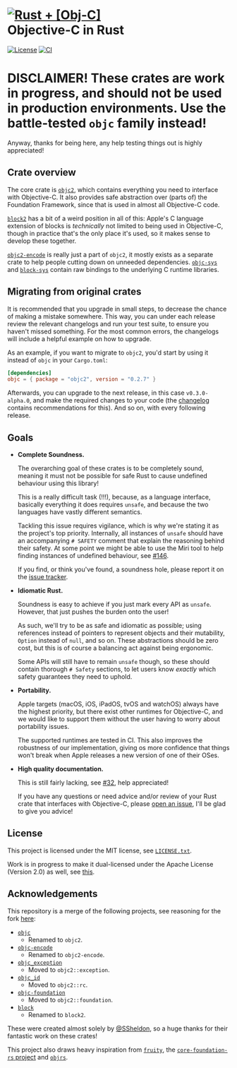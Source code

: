# [![Rust + \[Obj-C\]](assets/logo-small.png)](https://github.com/madsmtm/objc2) <br> Objective-C in Rust

[![License](https://badgen.net/badge/license/MIT/blue)](./LICENSE.txt)
[![CI](https://github.com/madsmtm/objc2/actions/workflows/ci.yml/badge.svg)](https://github.com/madsmtm/objc2/actions/workflows/ci.yml)

# DISCLAIMER! These crates are work in progress, and should not be used in production environments. Use the battle-tested `objc` family instead!

Anyway, thanks for being here, any help testing things out is highly
appreciated!


## Crate overview

The core crate is [`objc2`], which contains everything you need to interface
with Objective-C. It also provides safe abstraction over (parts of) the
Foundation Framework, since that is used in almost all Objective-C code.

[`block2`] has a bit of a weird position in all of this: Apple's C language
extension of blocks is _technically_ not limited to being used in Objective-C,
though in practice that's the only place it's used, so it makes sense to
develop these together.

[`objc2-encode`] is really just a part of `objc2`, it mostly exists as a
separate crate to help people cutting down on unneeded dependencies.
[`objc-sys`] and [`block-sys`] contain raw bindings to the underlying C
runtime libraries.

[`objc2`]: ./crates/objc2
[`block2`]: ./crates/block2
[`objc2-encode`]: ./crates/objc2-encode
[`objc-sys`]: ./crates/objc-sys
[`block-sys`]: ./crates/block-sys


## Migrating from original crates

It is recommended that you upgrade in small steps, to decrease the chance of
making a mistake somewhere. This way, you can under each release review the
relevant changelogs and run your test suite, to ensure you haven't missed
something. For the most common errors, the changelogs will include a helpful
example on how to upgrade.

As an example, if you want to migrate to `objc2`, you'd start by using it
instead of `objc` in your `Cargo.toml`:
```toml
[dependencies]
objc = { package = "objc2", version = "0.2.7" }
```

Afterwards, you can upgrade to the next release, in this case
`v0.3.0-alpha.0`, and make the required changes to your code (the
[changelog](crates/objc2/CHANGELOG.md) contains recommendations for this). And so on,
with every following release.


## Goals

- **Complete Soundness.**

  The overarching goal of these crates is to be completely sound, meaning it
  must not be possible for safe Rust to cause undefined behaviour using this
  library!

  This is a really difficult task (!!!), because, as a language interface,
  basically everything it does requires `unsafe`, and because the two
  languages have vastly different semantics.

  Tackling this issue requires vigilance, which is why we're stating it as the
  project's top priority. Internally, all instances of `unsafe` should have an
  accompanying `# SAFETY` comment that explain the reasoning behind their
  safety. At some point we might be able to use the Miri tool to help finding
  instances of undefined behaviour, see [#146].

  If you find, or think you've found, a soundness hole, please report it on
  the [issue tracker].

- **Idiomatic Rust.**

  Soundness is easy to achieve if you just mark every API as `unsafe`.
  However, that just pushes the burden onto the user!

  As such, we'll try to be as safe and idiomatic as possible; using references
  instead of pointers to represent objects and their mutability, `Option`
  instead of `null`, and so on. These abstractions should be zero cost, but
  this is of course a balancing act against being ergonomic.

  Some APIs will still have to remain `unsafe` though, so these should contain
  thorough `# Safety` sections, to let users know _exactly_ which safety
  guarantees they need to uphold.

- **Portability.**

  Apple targets (macOS, iOS, iPadOS, tvOS and watchOS) always have the highest
  priority, but there exist other runtimes for Objective-C, and we would like
  to support them without the user having to worry about portability issues.

  The supported runtimes are tested in CI. This also improves the robustness
  of our implementation, giving os more confidence that things won't break
  when Apple releases a new version of one of their OSes.

- **High quality documentation.**

  This is still fairly lacking, see [#32], help appreciated!

  If you have any questions or need advice and/or review of your Rust crate
  that interfaces with Objective-C, please [open an issue][issue tracker],
  I'll be glad to give you advice!

[#146]: https://github.com/madsmtm/objc2/pull/146
[issue tracker]: https://github.com/madsmtm/objc2/issues/new
[#32]: https://github.com/madsmtm/objc2/issues/32


## License

This project is licensed under the MIT license, see [`LICENSE.txt`].

Work is in progress to make it dual-licensed under the Apache License
(Version 2.0) as well, see [this][#23].

[`LICENSE.txt`]: https://github.com/madsmtm/objc2/blob/master/LICENSE.txt
[#23]: https://github.com/madsmtm/objc2/issues/23


## Acknowledgements

This repository is a merge of the following projects, see reasoning for the
fork [here][origin-issue-101]:
- [`objc`](https://github.com/SSheldon/rust-objc)
  - Renamed to `objc2`.
- [`objc-encode`](https://github.com/SSheldon/rust-objc-encode)
  - Renamed to `objc2-encode`.
- [`objc_exception`](https://github.com/SSheldon/rust-objc-exception)
  - Moved to `objc2::exception`.
- [`objc_id`](https://github.com/SSheldon/rust-objc-id)
  - Moved to `objc2::rc`.
- [`objc-foundation`](https://github.com/SSheldon/rust-objc-foundation)
  - Moved to `objc2::foundation`.
- [`block`](https://github.com/SSheldon/rust-block)
  - Renamed to `block2`.

These were created almost solely by [@SSheldon](https://github.com/SSheldon),
so a huge thanks for their fantastic work on these crates!

This project also draws heavy inspiration from [`fruity`], the [`core-foundation-rs` project] and [`objrs`].

[origin-issue-101]: https://github.com/SSheldon/rust-objc/issues/101
[`fruity`]: https://github.com/nvzqz/fruity
[`core-foundation-rs` project]: https://github.com/servo/core-foundation-rs
[`objrs`]: https://gitlab.com/objrs/objrs
